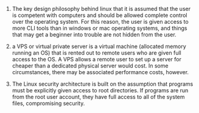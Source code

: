 1. The key design philosophy behind linux that it is assumed that the user is competent with computers and should be allowed complete control over the operating system. For this reason, the user is given access to more CLI tools than in windows or mac operating systems, and things that may get a beginner into trouble are not hidden from the user.

2. a VPS or virtual private server is a virtual machine (allocated memory running an OS) that is rented out to remote users who are given full access to the OS.
A VPS allows a remote user to set up a server for cheaper than a dedicated physical server would cost. In some circumstances, there may be associated performance costs, however.

3. The Linux security architecture is built on the assumption that programs must be explicitly given access to root directories. If programs are run from the root user account, they have full access to all of the system files, compromising security.